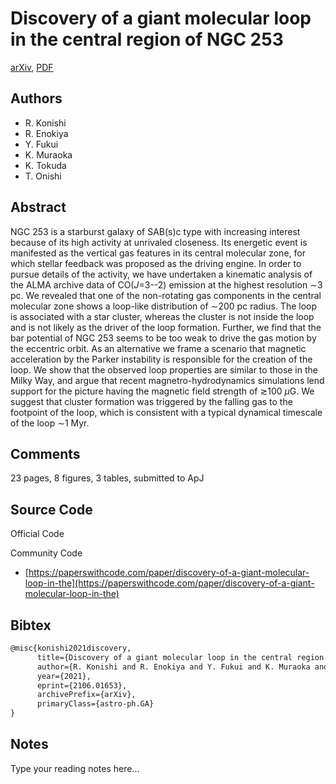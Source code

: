 
# Discovery of a giant molecular loop in the central region of NGC 253

[arXiv](https://arxiv.org/abs/2106.01653), [PDF](https://arxiv.org/pdf/2106.01653.pdf)

## Authors

- R. Konishi
- R. Enokiya
- Y. Fukui
- K. Muraoka
- K. Tokuda
- T. Onishi

## Abstract

NGC 253 is a starburst galaxy of SAB(s)c type with increasing interest because of its high activity at unrivaled closeness. Its energetic event is manifested as the vertical gas features in its central molecular zone, for which stellar feedback was proposed as the driving engine. In order to pursue details of the activity, we have undertaken a kinematic analysis of the ALMA archive data of CO($J$=3--2) emission at the highest resolution $\sim$3 pc. We revealed that one of the non-rotating gas components in the central molecular zone shows a loop-like distribution of $\sim$200 pc radius. The loop is associated with a star cluster, whereas the cluster is not inside the loop and is not likely as the driver of the loop formation. Further, we find that the bar potential of NGC 253 seems to be too weak to drive the gas motion by the eccentric orbit. As an alternative we frame a scenario that magnetic acceleration by the Parker instability is responsible for the creation of the loop. We show that the observed loop properties are similar to those in the Milky Way, and argue that recent magnetro-hydrodynamics simulations lend support for the picture having the magnetic field strength of $\gtrsim$100 $\mu$G. We suggest that cluster formation was triggered by the falling gas to the footpoint of the loop, which is consistent with a typical dynamical timescale of the loop $\sim$1 Myr.

## Comments

23 pages, 8 figures, 3 tables, submitted to ApJ

## Source Code

Official Code



Community Code

- [https://paperswithcode.com/paper/discovery-of-a-giant-molecular-loop-in-the](https://paperswithcode.com/paper/discovery-of-a-giant-molecular-loop-in-the)

## Bibtex

```tex
@misc{konishi2021discovery,
      title={Discovery of a giant molecular loop in the central region of NGC 253}, 
      author={R. Konishi and R. Enokiya and Y. Fukui and K. Muraoka and K. Tokuda and T. Onishi},
      year={2021},
      eprint={2106.01653},
      archivePrefix={arXiv},
      primaryClass={astro-ph.GA}
}
```

## Notes

Type your reading notes here...

